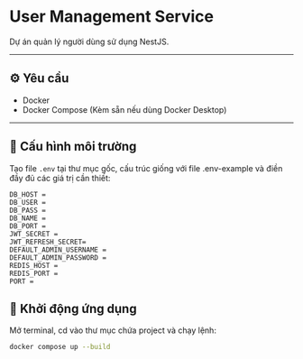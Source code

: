 # User Management Service

Dự án quản lý người dùng sử dụng NestJS.

---

## ⚙️ Yêu cầu

- Docker
- Docker Compose (Kèm sẵn nếu dùng Docker Desktop)

---

## 🧪 Cấu hình môi trường

Tạo file `.env` tại thư mục gốc, cấu trúc giống với file .env-example và điền đầy đủ các giá trị cần thiết:

```env
DB_HOST = 
DB_USER = 
DB_PASS = 
DB_NAME = 
DB_PORT = 
JWT_SECRET = 
JWT_REFRESH_SECRET=
DEFAULT_ADMIN_USERNAME =
DEFAULT_ADMIN_PASSWORD = 
REDIS_HOST = 
REDIS_PORT = 
PORT =
```

## 🚀 Khởi động ứng dụng

Mở terminal, cd vào thư mục chứa project và chạy lệnh:

```bash
docker compose up --build
```
